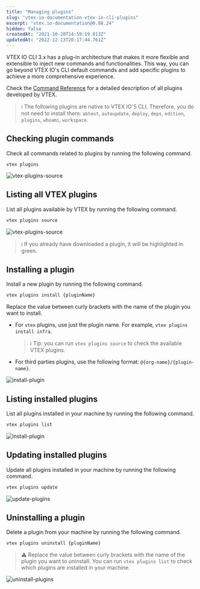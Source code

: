 ```yaml
---
title: "Managing plugins"
slug: "vtex-io-documentation-vtex-io-cli-plugins"
excerpt: "vtex.io-documentation@0.88.24"
hidden: false
createdAt: "2021-10-20T14:59:19.813Z"
updatedAt: "2022-12-13T20:17:44.761Z"
---
```

VTEX IO CLI 3.x has a plug-in architecture that makes it more flexible and extensible to inject new commands and functionalities. This way, you can go beyond VTEX IO's CLI default commands and add specific plugins to achieve a more comprehensive experience.

Check the [Command Reference](https://developers.vtex.com/vtex-developer-docs/docs/vtex-io-documentation-vtex-io-cli-command-reference#plugins) for a detailed description of all plugins developed by VTEX.

>ℹ️ The following plugins are native to VTEX IO'S CLI. Therefore, you do not need to install them:  `abtest`, `autoupdate`, `deploy`, `deps`, `edition`, `plugins`, `whoami`, `workspace`.

## Checking plugin commands

Check all commands related to plugins by running the following command.

```shell
vtex plugins
```

![vtex-plugins-source](https://raw.githubusercontent.com/vtex-apps/io-documentation/master/docs/en/Recipes/development/Media/vtex-plugins.png)

## Listing all VTEX plugins

List all plugins available by VTEX by running the following command.

```sh
vtex plugins source
```

![vtex-plugins-source](https://raw.githubusercontent.com/vtex-apps/io-documentation/master/docs/en/Recipes/development/Media/vtex-plugins-source.png)

>ℹ️ If you already have downloaded a plugin, it will be highlighted in green.

## Installing a plugin

Install a new plugin by running the following command.

```sh
vtex plugins install {pluginName}
```

Replace the value between curly brackets with the name of the plugin you want to install.

- For `vtex` plugins, use just the plugin name. For example, `vtex plugins install infra`.
  
  >ℹ️ Tip: you can run `vtex plugins source` to check the available VTEX plugins.

- For third parties plugins, use the following format: `@{org-name}/{plugin-name}`.

![install-plugin](https://raw.githubusercontent.com/vtex-apps/io-documentation/master/docs/en/Recipes/development/Media/vtex-plugins-install.png)

## Listing installed plugins

List all plugins installed in your machine by running the following command.

```sh
vtex plugins list
```

![install-plugin](https://raw.githubusercontent.com/vtex-apps/io-documentation/master/docs/en/Recipes/development/Media/vtex-plugins-list.png)

## Updating installed plugins

Update all plugins installed in your machine by running the following command.

```sh
vtex plugins update
```

![update-plugins](https://raw.githubusercontent.com/vtex-apps/io-documentation/master/docs/en/Recipes/development/Media/vtex-plugins-update.png)

## Uninstalling a plugin

Delete a plugin from your machine by running the following command.

```sh
vtex plugins uninstall {pluginName}
```

>⚠️ Replace the value between curly brackets with the name of the plugin you want to uninstall. You can run `vtex plugins list` to check which plugins are installed in your machine.

![uninstall-plugins](https://raw.githubusercontent.com/vtex-apps/io-documentation/master/docs/en/Recipes/development/Media/vtex-plugins-uninstall.png)
